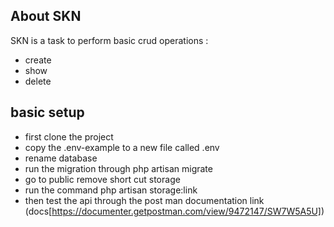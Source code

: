 
## About SKN

SKN is a task to perform basic crud operations :

- create
- show
- delete


## basic setup
- first clone the project
- copy the .env-example to a new file called .env
- rename database
- run the migration through php artisan migrate
- go to public remove short cut storage
- run the command php artisan storage:link
- then test the api through the post man documentation link  (docs[https://documenter.getpostman.com/view/9472147/SW7W5A5U])